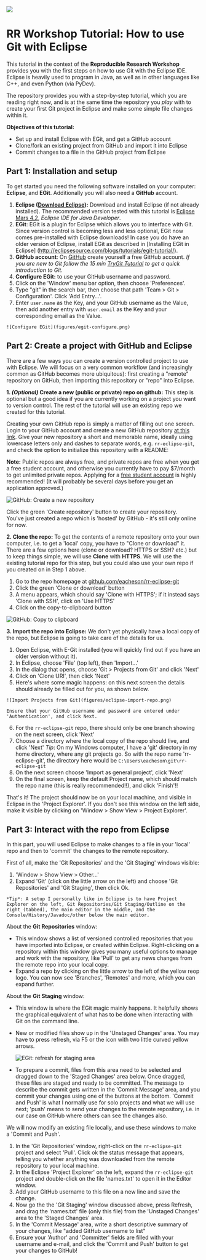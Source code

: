 ![](figures/header.png)

# RR Workshop Tutorial: How to use Git with Eclipse

This tutorial in the context of the **Reproducible Research Workshop** provides you with the first steps on how to use Git with the Eclipse IDE. Eclipse is heavily used to program in Java, as well as in other languages like C++, and even Python (via PyDev).

The repository provides you with a step-by-step tutorial, which you are reading right now, and is at the same time the repository you _play_ with to create your first Git project in Eclipse and make some simple file changes within it.

**Objectives of this tutorial:**

* Set up and install Eclipse with EGit, and get a GitHub account
* Clone/fork an existing project from GitHub and import it into Eclipse
* Commit changes to a file in the GitHub project from Eclipse

## Part 1: Installation and setup

To get started you need the following software installed on your computer: **Eclipse**, and **EGit**. Additionally you will also need a **GitHub** account.

1. **Eclipse ([Download Eclipse](https://www.eclipse.org/downloads/)):** Download and install Eclipse (if not already installed). The recommended version tested with this tutorial is [Eclipse Mars 4.2](https://eclipse.org/downloads/packages/release/Mars/2), _Eclipse IDE for Java Developer_.
2. **EGit**: EGit is a plugin for Eclipse which allows you to interface with Git. Since version control is becoming less and less optional, EGit now comes pre-installed with Eclipse downloads! In case you do have an older version of Eclipse, install EGit as described in [Installing EGit in Eclipse] (http://eclipsesource.com/blogs/tutorials/egit-tutorial/).
3. **GitHub account**: On [GitHub](https://github.com/) create yourself a free GitHub account. _If you are new to Git follow the 15 min [TryGit Tutorial](https://try.github.io) to get a quick introduction to Git._ 
4. **Configure EGit:** to use your GitHub username and password.
  1. Click on the 'Window' menu bar option, then choose 'Preferences'.
  2. Type "git" in the search bar, then choose that path 'Team > Git > Configuration'. Click 'Add Entry...'.
  3. Enter `user.name` as the Key, and your GitHub username as the Value, then add another entry with `user.email` as the Key and your corresponding email as the Value.
    
    ![Configure EGit](figures/egit-configure.png)

## Part 2: Create a project with GitHub and Eclipse

There are a few ways you can create a version controlled project to use with Eclipse. We will focus on a very common workflow (and increasingly common as GitHub becomes more ubiquitous): first creating a "remote" repository on GitHub, then importing this repository or "repo" into Eclipse.

**1. _(Optional)_ Create a new (public or private) repo on github:** This step is optional but a good idea if you are currently working on a project you want to version control. The rest of the tutorial will use an existing repo we created for this tutorial.

  Creating your own GitHub repo is simply a matter of filling out one screen. Login to your GitHub account and create a new GitHub repository [at this link](https://github.com/new). Give your new repository a short and memorable name, ideally using lowercase letters only and dashes to separate words, e.g. `rr-eclipse-git`, and check the option to initialize this repository with a README:

  **Note:** Public repos are always free, and private repos are free when you get a free student account, and otherwise you currently have to pay $7/month to get unlimited private repos. Applying for a [free student account](https://education.github.com/pack) is highly recommended! (It will probably be several days before you get an application approved.)

  ![GitHub: Create a new repository](figures/github-create-new-repo-named.png)

  Click the green 'Create repository' button to create your repository.  
  You've just created a repo which is 'hosted' by GitHub - it's still only online for now.

**2. Clone the repo:** To get the contents of a remote repository onto your own computer, i.e. to get a 'local' copy, you have to "Clone or download" it. There are a few options here (clone or download? HTTPS or SSH? etc.) but to keep things simple, we will use **Clone** with **HTTPS**. We will use the existing tutorial repo for this step, but you could also use your own repo if you created on in Step 1 above.
  1. Go to the repo homepage at [github.com/eacheson/rr-eclipse-git](https://github.com/eacheson/rr-eclipse-git)
  2. Click the green 'Clone or download' button
  3. A menu appears, which should say 'Clone with HTTPS'; if it instead says 'Clone with SSH', click on 'Use HTTPS'
  4. Click on the copy-to-clipboard button

  ![GitHub: Copy to clipboard](figures/github-https-copy.png)

**3. Import the repo into Eclipse:** We don't yet physically have a local copy of the repo, but Eclipse is going to take care of the details for us.
  1. Open Eclipse, with E-Git installed (you will quickly find out if you have an older version without it).
  2. In Eclipse, choose 'File' (top left), then 'Import...'
  3. In the dialog that opens, choose 'Git > Projects from Git' and click 'Next'
  4. Click on 'Clone URI', then click 'Next'
  5. Here's where some magic happens: on this next screen the details should already be filled out for you, as shown below.
    
    ![Import Projects from Git](figures/eclipse-import-repo.png)
    
    Ensure that your GitHub username and password are entered under 'Authentication', and click Next.
    
  6. For the `rr-eclipse-git` repo, there should only be one branch showing on the next screen, click 'Next'
  7. Choose a directory where the local copy of the repo should live, and click 'Next'
	*Tip*: On my Windows computer, I have a 'git' directory in my home directory, where any git projects go. So with the repo name 'rr-eclipse-git', the directory here would be `C:\Users\eacheson\git\rr-eclipse-git`
  8. On the next screen choose 'Import as general project', click 'Next'
  9. On the final screen, keep the default Project name, which should match the repo name (this is really recommended!!), and click 'Finish'!!
 
That's it! The project should now be on your local machine, and visible in Eclipse in the 'Project Explorer'. If you don't see this window on the left side, make it visible by clicking on 'Window > Show View > Project Explorer'.  

## Part 3: Interact with the repo from Eclipse

In this part, you will used Eclipse to make changes to a file in your 'local'  repo and then to 'commit' the changes to the remote repository.

First of all, make the 'Git Repositories' and the 'Git Staging' windows visible:
  1. 'Window > Show View > Other...'
  2. Expand 'Git' (click on the little arrow on the left) and choose 'Git Repositories' and 'Git Staging', then click Ok.
  
    *Tip*: A setup I personally like in Eclipse is to have Project Explorer on the left, Git Repositories/Git Staging/Outline on the right (tabbed), the main editor in the middle, and the Console/History/Javadoc/other below the main editor.

About the **Git Repositories** window:
- This window shows a list of versioned controlled repositories that you have imported into Eclipse, or created within Eclipse. Right-clicking on a repository within this window gives you many useful options to manage and work with the repository, like 'Pull' to get any news changes from the remote repo into your local copy.
- Expand a repo by clicking on the little arrow to the left of the yellow reop logo. You can now see 'Branches', 'Remotes' and more, which you can expand further.

About the **Git Staging** window:
- This window is where the EGit magic mainly happens. It helpfully shows the graphical equivalent of what has to be done when interacting with Git on the command line.
- New or modified files show up in the 'Unstaged Changes' area. You may have to press refresh, via F5 or the icon with two little curved yellow arrows.

  ![EGit: refresh for staging area](figures/egit-refresh.png)
  
- To prepare a commit, files from this area need to be selected and dragged down to the 'Staged Changes' area below. Once dragged, these files are staged and ready to be committed. The message to describe the commit gets written in the 'Commit Message' area, and you commit your changes using one of the buttons at the bottom. 'Commit and Push' is what I normally use for solo projects and what we will use next; 'push' means to send your changes to the remote repository, i.e. in our case on GitHub where others can see the changes also.

We will now modify an existing file locally, and use these windows to make a 'Commit and Push'.

1. In the 'Git Repositories' window, right-click on the `rr-eclipse-git` project and select 'Pull'. Click ok the status message that appears, telling you whether anything was downloaded from the remote repository to your local machine.
2. In the Eclipse 'Project Explorer' on the left, expand the `rr-eclipse-git` project and double-click on the file 'names.txt' to open it in the Editor window.
3. Add your GitHub username to this file on a new line and save the change.
4. Now go the the 'Git Staging' window discussed above, press Refresh, and drag the 'names.txt' file (only this file) from the 'Unstaged Changes' area to the 'Staged Changes' area.
5. In the 'Commit Message' area, write a short descriptive summary of your changes, like "added GitHub username to list"
6. Ensure your 'Author' and 'Committer' fields are filled with your username and e-mail, and click the 'Commit and Push' button to get your changes to GitHub!

